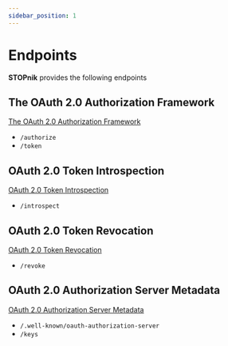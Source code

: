 ```yaml
---
sidebar_position: 1
---
```

# Endpoints

**STOPnik** provides the following endpoints

## The OAuth 2.0 Authorization Framework

[The OAuth 2.0 Authorization Framework](https://datatracker.ietf.org/doc/html/rfc6749)

- `/authorize`
- `/token`

## OAuth 2.0 Token Introspection

[OAuth 2.0 Token Introspection](https://datatracker.ietf.org/doc/html/rfc7662)

- `/introspect`

## OAuth 2.0 Token Revocation 

[OAuth 2.0 Token Revocation](https://datatracker.ietf.org/doc/html/rfc7009)

- `/revoke`

## OAuth 2.0 Authorization Server Metadata

[OAuth 2.0 Authorization Server Metadata](https://datatracker.ietf.org/doc/html/rfc8414)

- `/.well-known/oauth-authorization-server`
- `/keys`